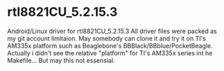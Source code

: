 # rtl8821CU_5.2.15.3
Android/Linux driver for rtl8821CU_5.2.15.3
All driver files were packed as my git account limitaion.
May somebody can clone it and try it on TI's AM335x platform such as Beaglebone's BBBlack/BBblue/PocketBeagle.
Actually i didn't see the relative "platform" for TI's AM335x series int he Makefile...
But may this not essensial.
